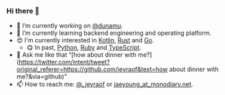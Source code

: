 ### Hi there 👋

- 🔭 I’m currently working on [@dunamu](https://github.com/dunamu).
- 🌱 I’m currently learning backend engineering and operating platform.
- 😍 I'm currently interested in [Kotlin](https://kotlinlang.org/), [Rust](https://www.rust-lang.org/) and [Go](https://golang.org/).
  - 😋 In past, [Python](https://www.python.org/), [Ruby](https://www.ruby-lang.org/) and [TypeScript](https://www.typescriptlang.org/).
- 💬 Ask me like that “[how about dinner with me?](https://twitter.com/intent/tweet?original_referer=https://github.com/jeyraof&text=how about dinner with me?&via=github)”
- 📫 How to reach me: [@_jeyraof](https://twitter.com/_jeyraof) or [jaeyoung_at_monodiary.net](mailto://jaeyoung@monodiary.net).

<!--
**jeyraof/jeyraof** is a ✨ _special_ ✨ repository because its `README.md` (this file) appears on your GitHub profile.

Here are some ideas to get you started:

- 🔭 I’m currently working on ...
- 🌱 I’m currently learning ...
- 👯 I’m looking to collaborate on ...
- 🤔 I’m looking for help with ...
- 💬 Ask me about ...
- 📫 How to reach me: ...
- 😄 Pronouns: ...
- ⚡ Fun fact: ...
-->
